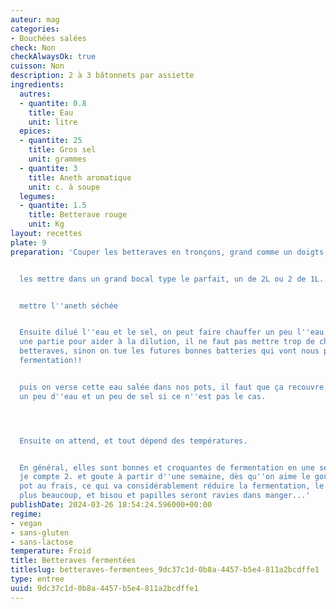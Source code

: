 ```yaml
---
auteur: mag
categories:
- Bouchées salées
check: Non
checkAlwaysOk: true
cuisson: Non
description: 2 à 3 bâtonnets par assiette
ingredients:
  autres:
  - quantite: 0.8
    title: Eau
    unit: litre
  epices:
  - quantite: 25
    title: Gros sel
    unit: grammes
  - quantite: 3
    title: Aneth aromatique
    unit: c. à soupe
  legumes:
  - quantite: 1.5
    title: Betterave rouge
    unit: Kg
layout: recettes
plate: 9
preparation: 'Couper les betteraves en tronçons, grand comme un doigts à peu près.


  les mettre dans un grand bocal type le parfait, un de 2L ou 2 de 1L.


  mettre l''aneth séchée


  Ensuite dilué l''eau et le sel, on peut faire chauffer un peu l''eau, mais seulement
  une partie pour aider à la dilution, il ne faut pas mettre trop de chaud sur les
  betteraves, sinon on tue les futures bonnes batteries qui vont nous permettre la
  fermentation!!


  puis on verse cette eau salée dans nos pots, il faut que ça recouvre, on peut rajouter
  un peu d''eau et un peu de sel si ce n''est pas le cas.




  Ensuite on attend, et tout dépend des températures.


  En général, elles sont bonnes et croquantes de fermentation en une semaine, mais
  je compte 2. et goute à partir d''une semaine, dès qu''on aime le goût on mets le
  pot au frais, ce qui va considérablement réduire la fermentation, le goût n''évoluera
  plus beaucoup, et bisou et papilles seront ravies dans manger...'
publishDate: 2024-03-26 18:54:24.596000+00:00
regime:
- vegan
- sans-gluten
- sans-lactose
temperature: Froid
title: Betteraves fermentées
titleslug: betteraves-fermentees_9dc37c1d-0b8a-4457-b5e4-811a2bcdffe1
type: entree
uuid: 9dc37c1d-0b8a-4457-b5e4-811a2bcdffe1
---
```

